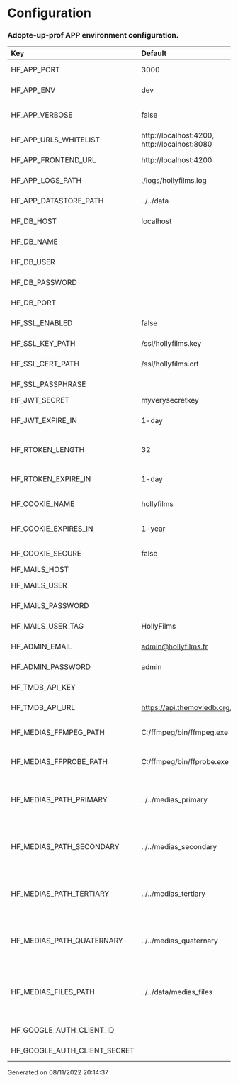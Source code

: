 
# Configuration
### Adopte-up-prof APP environment configuration.
  
| Key | Default | Description | Validators | Protected |
|:--- | :--- | :--- | :--- | :---|
| HF_APP_PORT | 3000 | Port to listen on | isPortNumber | No |
| HF_APP_ENV | dev | Environment to run in | isEnum | No |
| HF_APP_VERBOSE | false | Enable debug mode | isBoolean | No |
| HF_APP_URLS_WHITELIST | http://localhost:4200, http://localhost:8080 | List of urls to proxy | isUrlArray | No |
| HF_APP_FRONTEND_URL | http://localhost:4200 | Path of the frontend | isString | No |
| HF_APP_LOGS_PATH | ./logs/hollyfilms.log | Path of the logs | isString | No |
| HF_APP_DATASTORE_PATH | ../../data | Path of misc files | isString | No |
| HF_DB_HOST | localhost | Database host | isString | Yes |
| HF_DB_NAME |  | Database name |  | No |
| HF_DB_USER |  | Database user |  | Yes |
| HF_DB_PASSWORD |  | Database password |  | Yes |
| HF_DB_PORT |  | Database port |  | No |
| HF_SSL_ENABLED | false | Is database ssl enabled | isBoolean | No |
| HF_SSL_KEY_PATH | /ssl/hollyfilms.key | SSL key path | isString | No |
| HF_SSL_CERT_PATH | /ssl/hollyfilms.crt | SSL cert path | isString | No |
| HF_SSL_PASSPHRASE |  | SSL cert pass | isString | Yes |
| HF_JWT_SECRET | myverysecretkey | JWT secret | isString | Yes |
| HF_JWT_EXPIRE_IN | 1-day | JWT expiration time | isValidPeriod, isString | No |
| HF_RTOKEN_LENGTH | 32 | RToken expiration time | isNumber | No |
| HF_RTOKEN_EXPIRE_IN | 1-day | RToken expiration time | isValidPeriod, isString | No |
| HF_COOKIE_NAME | hollyfilms | Cookie name | isString | No |
| HF_COOKIE_EXPIRES_IN | 1-year | Cookie expiration time | isValidPeriod, isString | No |
| HF_COOKIE_SECURE | false | Cookie secure | isBoolean | No |
| HF_MAILS_HOST |  | Mail host | isString | No |
| HF_MAILS_USER |  | Mail user | isEmail, isString | No |
| HF_MAILS_PASSWORD |  | Mail password | isString | Yes |
| HF_MAILS_USER_TAG | HollyFilms | Mail user tag | isString | No |
| HF_ADMIN_EMAIL | admin@hollyfilms.fr | Admin email | isEmail, isString | No |
| HF_ADMIN_PASSWORD | admin | Admin password | isString | Yes |
| HF_TMDB_API_KEY |  | TMBD api key | isString | Yes |
| HF_TMDB_API_URL | https://api.themoviedb.org/3 | TMBD api url | isString | No |
| HF_MEDIAS_FFMPEG_PATH | C:/ffmpeg/bin/ffmpeg.exe | Path of the ffmpeg executable | isString | No |
| HF_MEDIAS_FFPROBE_PATH | C:/ffmpeg/bin/ffprobe.exe | Path of the ffprobe executable | isString | No |
| HF_MEDIAS_PATH_PRIMARY | ../../medias_primary | Path where the videos will be stored as primary | isString | No |
| HF_MEDIAS_PATH_SECONDARY | ../../medias_secondary | Path where the videos will be stored as secondary | isString | No |
| HF_MEDIAS_PATH_TERTIARY | ../../medias_tertiary | Path where the videos will be stored as tertiary | isString | No |
| HF_MEDIAS_PATH_QUATERNARY | ../../medias_quaternary | Path where the videos will be stored as quaternary | isString | No |
| HF_MEDIAS_FILES_PATH | ../../data/medias_files | Path where the videos files are stored before upload | isString | No |
| HF_GOOGLE_AUTH_CLIENT_ID |  | OAuth client id | isString | No |
| HF_GOOGLE_AUTH_CLIENT_SECRET |  | OAuth client secret | isString | Yes |

Generated on 08/11/2022 20:14:37